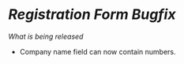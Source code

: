 # *Registration Form Bugfix*

_What is being released_

- Company name field can now contain numbers.
